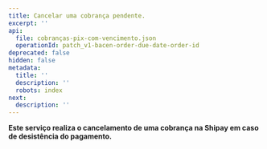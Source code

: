 ```yaml
---
title: Cancelar uma cobrança pendente.
excerpt: ''
api:
  file: cobranças-pix-com-vencimento.json
  operationId: patch_v1-bacen-order-due-date-order-id
deprecated: false
hidden: false
metadata:
  title: ''
  description: ''
  robots: index
next:
  description: ''
---
```

**Este serviço realiza o cancelamento de uma cobrança na Shipay em caso de desistência do pagamento.**
